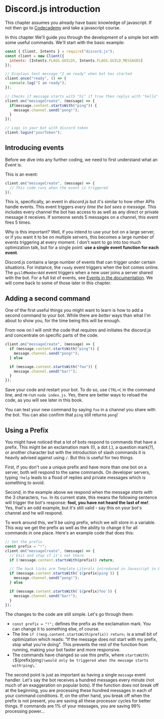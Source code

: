 # Discord.js introduction
This chapter assumes you already have basic knowledge of javascript. If not then go to [Codecademy](https://www.codecademy.com/learn/introduction-to-javascript) and take a javascript course.

In this chapter We'll guide you through the development of a simple bot with some useful commands. We'll start with the basic example:
```js
const { Client, Intents } = require("discord.js");
const client = new Client({
  intents: [Intents.FLAGS.GUILDS, Intents.FLAGS.GUILD_MESSAGES]
});

// Displays text message "I am ready" when bot has started
client.once("ready", () => {
  console.log("I am ready");
});

// Checks if message starts with "hi" if true then replys with "hello"
client.on("messageCreate", (message) => {
  if(message.content.startsWith("ping")) {
    message.channel.send("pong!");
  }
});

// Logs in your bot with discord token
client.login("yourToken");
```

## Introducing events
Before we dive into any further coding, we need to first understand what an *Event* is.

This is an event:
```js
client.on("messageCreate", (message) => {
  // This code runs when the event is triggered
});
```

This is, specifically, an event in *discord.js* but it's similar to how other APIs handle events. This event triggers *every time the bot sees a message.* This includes every channel the bot has access to as well as any direct or private message it receives. If someone sends 5 messages on a channel, this event fires 5 times.

Why is this important? Well, if you intend to use your bot on a large server, or if you want it to be on multiple servers, this becomes a large number of events triggering at every moment. I don't want to go into too much optimization talk, but for a single point: **use a single event function for each event**.

Discord.js contains a large number of events that can trigger under certain situations. For instance, the `ready` event triggers when the bot comes online. The `guildMemberAdd` event triggers when a new user joins a server shared with the bot. For a full list of events, see [Events in the documentation](https://discord.js.org/#/docs/main/stable/class/Client?scrollTo=e-applicationCommandCreate). We will come back to some of those later in this chapter.

## Adding a second command
One of the first useful things you might want to learn is how to add a second command to your bot. While there are *better* ways than what I'm about to show you, for the time being this will be enough.

From now on I will omit the code that requires and initiates the discord.js and concentrate on specific parts of the code.

```js
client.on("messageCreate", (message) => {
  if (message.content.startsWith("ping")) {
    message.channel.send("pong!");
  } else

  if (message.content.startsWith("foo")) {
    message.channel.send("bar!");
  }
});
```

Save your code and restart your bot. To do so, use `CTRL+C` in the command line, and re-run `node index.js`. Yes, there are better ways to reload the code, as you will see later in this book.

You can test your new command by saying `foo` in a channel you share with the bot. You can also confirm that `ping` still returns `pong`!

## Using a Prefix
You might have noticed that a lot of bots respond to commands that have a prefix. This might be an exclamation mark (!), a dot (.), a question mark(?), or another character but with the introduction of slash commands it is heavily advised against using `/`. But this is useful for two things.

First, if you don't use a unique prefix and have more than one bot on a server, both will respond to the same commands. On developer servers, typing `!help` leads to a flood of replies and private messages which is something to avoid.

Second, in the example above we respond when the message *starts with* the 3 characters, `foo`. In its current state, this means the following sentence will trigger the bot's response: **fool, you have not heard the last of me!**. Yes, that's an odd example, but it's still valid - say this on your bot's channel and he will respond.

To work around this, we'll be using prefix, which we will store in a variable. This way we get the prefix as well as the ability to change it for all commands in one place. Here's an example code that does this:

```js
// Set the prefix
const prefix = "!";
client.on("messageCreate", (message) => {
  // Exit and stop if it's not there
  if (!message.content.startsWith(prefix)) return;

  // The back ticks are Template Literals introduced in Javascript in ES6 or ES2015, as an replacement for String Concatenation Read them up here https://developer.mozilla.org/en-US/docs/Web/JavaScript/Reference/Template_literals
  if (message.content.startsWith(`${prefix}ping`)) {
    message.channel.send("pong!");
  } else

  if (message.content.startsWith(`${prefix}foo`)) {
    message.channel.send("bar!");
  }
});
```

The changes to the code are still simple. Let's go through them:
- `const prefix = "!";` defines the prefix as the exclamation mark. You can change it to something else, of course.
- The line `if (!msg.content.startsWith(prefix)) return;` is a small bit of optimization which reads: "If the message does not start with my prefix, stop what you're doing". This prevents the rest of the function from running, making your bot faster and more responsive.
- The commands have changed so use this prefix, where `startsWith\(`${prefix}ping`)\would only be triggered when the message starts with!ping\`\.`

The second point is just as important as having a single `message` event handler. Let's say the bot receives a hundred messages every minute (not much of an exaggeration on popular bots). If the function does not break off at the beginning, you are processing these hundred messages in each of your command conditions. If, on the other hand, you break off when the prefix is not present, you are saving all these processor cycles for better things. If commands are 1% of your messages, you are saving 99% processing power...